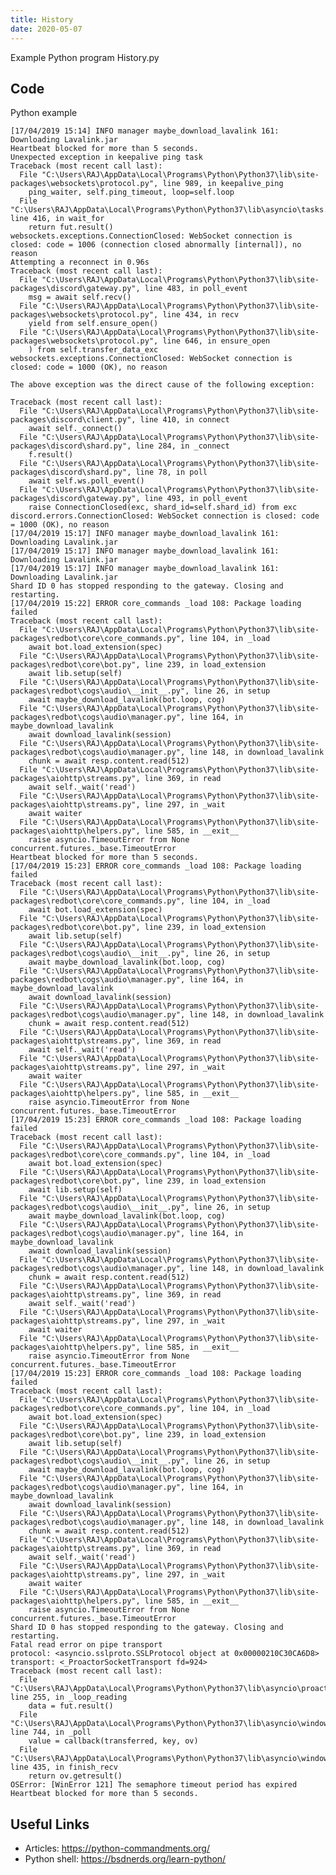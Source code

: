 ```yaml
---
title: History
date: 2020-05-07
---
```

Example Python program History.py


## Code

Python example

    [17/04/2019 15:14] INFO manager maybe_download_lavalink 161: Downloading Lavalink.jar
    Heartbeat blocked for more than 5 seconds.
    Unexpected exception in keepalive ping task
    Traceback (most recent call last):
      File "C:\Users\RAJ\AppData\Local\Programs\Python\Python37\lib\site-packages\websockets\protocol.py", line 989, in keepalive_ping
        ping_waiter, self.ping_timeout, loop=self.loop
      File "C:\Users\RAJ\AppData\Local\Programs\Python\Python37\lib\asyncio\tasks.py", line 416, in wait_for
        return fut.result()
    websockets.exceptions.ConnectionClosed: WebSocket connection is closed: code = 1006 (connection closed abnormally [internal]), no reason
    Attempting a reconnect in 0.96s
    Traceback (most recent call last):
      File "C:\Users\RAJ\AppData\Local\Programs\Python\Python37\lib\site-packages\discord\gateway.py", line 483, in poll_event
        msg = await self.recv()
      File "C:\Users\RAJ\AppData\Local\Programs\Python\Python37\lib\site-packages\websockets\protocol.py", line 434, in recv
        yield from self.ensure_open()
      File "C:\Users\RAJ\AppData\Local\Programs\Python\Python37\lib\site-packages\websockets\protocol.py", line 646, in ensure_open
        ) from self.transfer_data_exc
    websockets.exceptions.ConnectionClosed: WebSocket connection is closed: code = 1000 (OK), no reason
    
    The above exception was the direct cause of the following exception:
    
    Traceback (most recent call last):
      File "C:\Users\RAJ\AppData\Local\Programs\Python\Python37\lib\site-packages\discord\client.py", line 410, in connect
        await self._connect()
      File "C:\Users\RAJ\AppData\Local\Programs\Python\Python37\lib\site-packages\discord\shard.py", line 284, in _connect
        f.result()
      File "C:\Users\RAJ\AppData\Local\Programs\Python\Python37\lib\site-packages\discord\shard.py", line 78, in poll
        await self.ws.poll_event()
      File "C:\Users\RAJ\AppData\Local\Programs\Python\Python37\lib\site-packages\discord\gateway.py", line 493, in poll_event
        raise ConnectionClosed(exc, shard_id=self.shard_id) from exc
    discord.errors.ConnectionClosed: WebSocket connection is closed: code = 1000 (OK), no reason
    [17/04/2019 15:17] INFO manager maybe_download_lavalink 161: Downloading Lavalink.jar
    [17/04/2019 15:17] INFO manager maybe_download_lavalink 161: Downloading Lavalink.jar
    [17/04/2019 15:17] INFO manager maybe_download_lavalink 161: Downloading Lavalink.jar
    Shard ID 0 has stopped responding to the gateway. Closing and restarting.
    [17/04/2019 15:22] ERROR core_commands _load 108: Package loading failed
    Traceback (most recent call last):
      File "C:\Users\RAJ\AppData\Local\Programs\Python\Python37\lib\site-packages\redbot\core\core_commands.py", line 104, in _load
        await bot.load_extension(spec)
      File "C:\Users\RAJ\AppData\Local\Programs\Python\Python37\lib\site-packages\redbot\core\bot.py", line 239, in load_extension
        await lib.setup(self)
      File "C:\Users\RAJ\AppData\Local\Programs\Python\Python37\lib\site-packages\redbot\cogs\audio\__init__.py", line 26, in setup
        await maybe_download_lavalink(bot.loop, cog)
      File "C:\Users\RAJ\AppData\Local\Programs\Python\Python37\lib\site-packages\redbot\cogs\audio\manager.py", line 164, in maybe_download_lavalink
        await download_lavalink(session)
      File "C:\Users\RAJ\AppData\Local\Programs\Python\Python37\lib\site-packages\redbot\cogs\audio\manager.py", line 148, in download_lavalink
        chunk = await resp.content.read(512)
      File "C:\Users\RAJ\AppData\Local\Programs\Python\Python37\lib\site-packages\aiohttp\streams.py", line 369, in read
        await self._wait('read')
      File "C:\Users\RAJ\AppData\Local\Programs\Python\Python37\lib\site-packages\aiohttp\streams.py", line 297, in _wait
        await waiter
      File "C:\Users\RAJ\AppData\Local\Programs\Python\Python37\lib\site-packages\aiohttp\helpers.py", line 585, in __exit__
        raise asyncio.TimeoutError from None
    concurrent.futures._base.TimeoutError
    Heartbeat blocked for more than 5 seconds.
    [17/04/2019 15:23] ERROR core_commands _load 108: Package loading failed
    Traceback (most recent call last):
      File "C:\Users\RAJ\AppData\Local\Programs\Python\Python37\lib\site-packages\redbot\core\core_commands.py", line 104, in _load
        await bot.load_extension(spec)
      File "C:\Users\RAJ\AppData\Local\Programs\Python\Python37\lib\site-packages\redbot\core\bot.py", line 239, in load_extension
        await lib.setup(self)
      File "C:\Users\RAJ\AppData\Local\Programs\Python\Python37\lib\site-packages\redbot\cogs\audio\__init__.py", line 26, in setup
        await maybe_download_lavalink(bot.loop, cog)
      File "C:\Users\RAJ\AppData\Local\Programs\Python\Python37\lib\site-packages\redbot\cogs\audio\manager.py", line 164, in maybe_download_lavalink
        await download_lavalink(session)
      File "C:\Users\RAJ\AppData\Local\Programs\Python\Python37\lib\site-packages\redbot\cogs\audio\manager.py", line 148, in download_lavalink
        chunk = await resp.content.read(512)
      File "C:\Users\RAJ\AppData\Local\Programs\Python\Python37\lib\site-packages\aiohttp\streams.py", line 369, in read
        await self._wait('read')
      File "C:\Users\RAJ\AppData\Local\Programs\Python\Python37\lib\site-packages\aiohttp\streams.py", line 297, in _wait
        await waiter
      File "C:\Users\RAJ\AppData\Local\Programs\Python\Python37\lib\site-packages\aiohttp\helpers.py", line 585, in __exit__
        raise asyncio.TimeoutError from None
    concurrent.futures._base.TimeoutError
    [17/04/2019 15:23] ERROR core_commands _load 108: Package loading failed
    Traceback (most recent call last):
      File "C:\Users\RAJ\AppData\Local\Programs\Python\Python37\lib\site-packages\redbot\core\core_commands.py", line 104, in _load
        await bot.load_extension(spec)
      File "C:\Users\RAJ\AppData\Local\Programs\Python\Python37\lib\site-packages\redbot\core\bot.py", line 239, in load_extension
        await lib.setup(self)
      File "C:\Users\RAJ\AppData\Local\Programs\Python\Python37\lib\site-packages\redbot\cogs\audio\__init__.py", line 26, in setup
        await maybe_download_lavalink(bot.loop, cog)
      File "C:\Users\RAJ\AppData\Local\Programs\Python\Python37\lib\site-packages\redbot\cogs\audio\manager.py", line 164, in maybe_download_lavalink
        await download_lavalink(session)
      File "C:\Users\RAJ\AppData\Local\Programs\Python\Python37\lib\site-packages\redbot\cogs\audio\manager.py", line 148, in download_lavalink
        chunk = await resp.content.read(512)
      File "C:\Users\RAJ\AppData\Local\Programs\Python\Python37\lib\site-packages\aiohttp\streams.py", line 369, in read
        await self._wait('read')
      File "C:\Users\RAJ\AppData\Local\Programs\Python\Python37\lib\site-packages\aiohttp\streams.py", line 297, in _wait
        await waiter
      File "C:\Users\RAJ\AppData\Local\Programs\Python\Python37\lib\site-packages\aiohttp\helpers.py", line 585, in __exit__
        raise asyncio.TimeoutError from None
    concurrent.futures._base.TimeoutError
    [17/04/2019 15:23] ERROR core_commands _load 108: Package loading failed
    Traceback (most recent call last):
      File "C:\Users\RAJ\AppData\Local\Programs\Python\Python37\lib\site-packages\redbot\core\core_commands.py", line 104, in _load
        await bot.load_extension(spec)
      File "C:\Users\RAJ\AppData\Local\Programs\Python\Python37\lib\site-packages\redbot\core\bot.py", line 239, in load_extension
        await lib.setup(self)
      File "C:\Users\RAJ\AppData\Local\Programs\Python\Python37\lib\site-packages\redbot\cogs\audio\__init__.py", line 26, in setup
        await maybe_download_lavalink(bot.loop, cog)
      File "C:\Users\RAJ\AppData\Local\Programs\Python\Python37\lib\site-packages\redbot\cogs\audio\manager.py", line 164, in maybe_download_lavalink
        await download_lavalink(session)
      File "C:\Users\RAJ\AppData\Local\Programs\Python\Python37\lib\site-packages\redbot\cogs\audio\manager.py", line 148, in download_lavalink
        chunk = await resp.content.read(512)
      File "C:\Users\RAJ\AppData\Local\Programs\Python\Python37\lib\site-packages\aiohttp\streams.py", line 369, in read
        await self._wait('read')
      File "C:\Users\RAJ\AppData\Local\Programs\Python\Python37\lib\site-packages\aiohttp\streams.py", line 297, in _wait
        await waiter
      File "C:\Users\RAJ\AppData\Local\Programs\Python\Python37\lib\site-packages\aiohttp\helpers.py", line 585, in __exit__
        raise asyncio.TimeoutError from None
    concurrent.futures._base.TimeoutError
    Shard ID 0 has stopped responding to the gateway. Closing and restarting.
    Fatal read error on pipe transport
    protocol: <asyncio.sslproto.SSLProtocol object at 0x00000210C30CA6D8>
    transport: <_ProactorSocketTransport fd=924>
    Traceback (most recent call last):
      File "C:\Users\RAJ\AppData\Local\Programs\Python\Python37\lib\asyncio\proactor_events.py", line 255, in _loop_reading
        data = fut.result()
      File "C:\Users\RAJ\AppData\Local\Programs\Python\Python37\lib\asyncio\windows_events.py", line 744, in _poll
        value = callback(transferred, key, ov)
      File "C:\Users\RAJ\AppData\Local\Programs\Python\Python37\lib\asyncio\windows_events.py", line 435, in finish_recv
        return ov.getresult()
    OSError: [WinError 121] The semaphore timeout period has expired
    Heartbeat blocked for more than 5 seconds.

## Useful Links

- Articles: https://python-commandments.org/
- Python shell: https://bsdnerds.org/learn-python/
